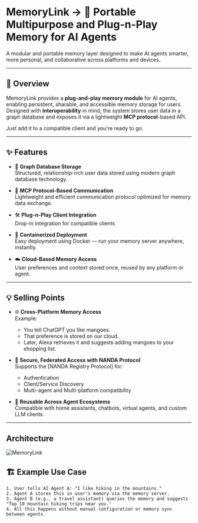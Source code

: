 # MemoryLink -> 🧠 Portable Multipurpose and Plug-n-Play Memory for AI Agents

A modular and portable memory layer designed to make AI agents smarter, more personal, and collaborative across platforms and devices.

---

## 🚀 Overview

MemoryLink provides a **plug-and-play memory module** for AI agents, enabling persistent, sharable, and accessible memory storage for users. Designed with **interoperability** in mind, the system stores user data in a graph database and exposes it via a lightweight **MCP protocol**-based API.

Just add it to a compatible client and you're ready to go.

---

## ✨ Features

- 🔗 **Graph Database Storage**  
  Structured, relationship-rich user data stored using modern graph database technology.

- 📡 **MCP Protocol-Based Communication**  
  Lightweight and efficient communication protocol optimized for memory data exchange.

- 🛠️ **Plug-n-Play Client Integration**  
  Drop-in integration for compatible clients
  
- 🧱 **Containerized Deployment**  
  Easy deployment using Docker — run your memory server anywhere, instantly.

- ☁️ **Cloud-Based Memory Access**  
  User preferences and context stored once, reused by any platform or agent.

---

## 💡 Selling Points

- 🌐 **Cross-Platform Memory Access**  
  Example:  
  - You tell ChatGPT you like mangoes.  
  - That preference is stored on our cloud.  
  - Later, Alexa retrieves it and suggests adding mangoes to your shopping list.

- 🔐 **Secure, Federated Access with NANDA Protocol**  
  Supports the [NANDA Registry Protocol] for:
  - Authentication
  - Client/Service Discovery
  - Multi-agent and Multi-platform compatibility

- 🔁 **Reusable Across Agent Ecosystems**  
  Compatible with home assistants, chatbots, virtual agents, and custom LLM clients.

---

## Architecture
![MemoryLink](https://github.com/user-attachments/assets/c6b95660-bcec-4b2a-9893-f2520832c913)


## 🏗️ Example Use Case

```text
1. User tells AI Agent A: "I like hiking in the mountains."
2. Agent A stores this in user's memory via the memory server.
3. Agent B (e.g., a travel assistant) queries the memory and suggests "Top 10 mountain hiking trips near you."
4. All this happens without manual configuration or memory sync between agents.
```


